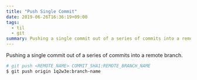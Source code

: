 ```yaml
---
title: "Push Single Commit"
date: 2019-06-26T16:36:19+09:00
tags:
  - til
  - git
summary: Pushing a single commit out of a series of commits into a remote branch.
---
```


Pushing a single commit out of a series of commits into a remote branch.

```zsh
# git push <REMOTE_NAME> COMMIT_SHA1:REMOTE_BRANCH_NAME
$ git push origin 1q2w3e:branch-name
```
